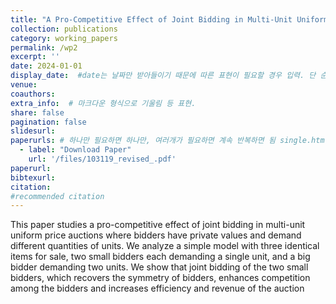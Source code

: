 ```yaml
---
title: "A Pro-Competitive Effect of Joint Bidding in Multi-Unit Uniform Price Auction with Asymmetric Bidders"
collection: publications
category: working_papers
permalink: /wp2
excerpt: ''
date: 2024-01-01
display_date:  #date는 날짜만 받아들이기 때문에 따른 표현이 필요할 경우 입력. 단 순서는 date를 여전히 활용함.
venue: 
coauthors: 
extra_info:  # 마크다운 형식으로 기울림 등 표현. 
share: false
pagination: false
slidesurl: 
paperurls: # 하나만 필요하면 하나만, 여러개가 필요하면 계속 반복하면 됨 single.html 에서 작동
  - label: "Download Paper"
    url: '/files/103119_revised_.pdf'
paperurl: 
bibtexurl: 
citation:
#recommended citation  
---
```


This paper studies a pro-competitive effect of joint bidding in multi-unit uniform price auctions where bidders have private values and demand different quantities of units. We analyze a simple model with three identical items for sale, two small bidders each demanding a single unit, and a big bidder demanding two units. We show that joint bidding of the two small bidders, which recovers the symmetry of bidders, enhances competition among the bidders and increases efficiency and revenue of the auction